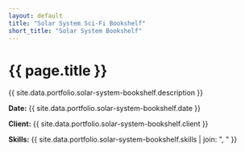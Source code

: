 ```yaml
---
layout: default
title: "Solar System Sci-Fi Bookshelf"
short_title: "Solar System Bookshelf"
---
```


# {{ page.title }}

{{ site.data.portfolio.solar-system-bookshelf.description }}

**Date:** {{ site.data.portfolio.solar-system-bookshelf.date }}

**Client:** {{ site.data.portfolio.solar-system-bookshelf.client }}

**Skills:** {{ site.data.portfolio.solar-system-bookshelf.skills | join: ", " }}
